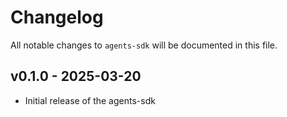 # Changelog

All notable changes to `agents-sdk` will be documented in this file.

## v0.1.0 - 2025-03-20

* Initial release of the agents-sdk
